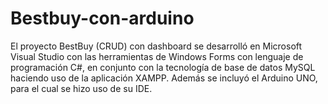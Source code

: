 # Bestbuy-con-arduino
El proyecto BestBuy (CRUD) con dashboard se desarrolló en Microsoft Visual Studio con las herramientas de Windows Forms con lenguaje de programación C#, en conjunto con la tecnología de base de datos MySQL haciendo uso de la aplicación XAMPP. Además se incluyó el Arduino UNO, para el cual se hizo uso de su IDE.
